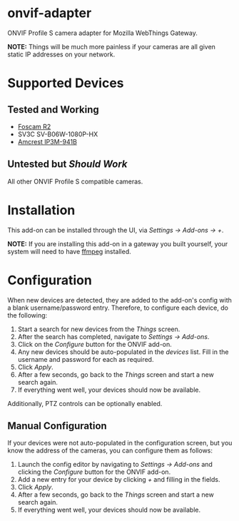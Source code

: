 # onvif-adapter

ONVIF Profile S camera adapter for Mozilla WebThings Gateway.

**NOTE:** Things will be much more painless if your cameras are all given static IP addresses on your network.

# Supported Devices

## Tested and Working

* [Foscam R2](https://www.foscam.com/R2.html)
* SV3C SV-B06W-1080P-HX
* [Amcrest IP3M-941B](https://amcrest.ca/amcrest-ultrahd-2k-3mp-2304tvl-wifi-video-monitoring-security-ip-camera-with-pan-tilt-dual-band-5ghz-2-4ghz-two-way-audio-3-megapixel-2304x1296-at-20fps-wide-90-viewing-angle-and-night-vision-ip3m-941b-black.html)

## Untested but _Should Work_

All other ONVIF Profile S compatible cameras.

# Installation

This add-on can be installed through the UI, via _Settings -> Add-ons -> +_.

**NOTE:** If you are installing this add-on in a gateway you built yourself, your system will need to have [ffmpeg](https://www.ffmpeg.org/) installed.

# Configuration

When new devices are detected, they are added to the add-on's config with a blank username/password entry. Therefore, to configure each device, do the following:

1. Start a search for new devices from the _Things_ screen.
2. After the search has completed, navigate to _Settings -> Add-ons_.
3. Click on the _Configure_ button for the ONVIF add-on.
4. Any new devices should be auto-populated in the _devices_ list. Fill in the username and password for each as required.
5. Click _Apply_.
6. After a few seconds, go back to the _Things_ screen and start a new search again.
7. If everything went well, your devices should now be available.

Additionally, PTZ controls can be optionally enabled.

## Manual Configuration

If your devices were not auto-populated in the configuration screen, but you know the address of the cameras, you can configure them as follows:

1. Launch the config editor by navigating to _Settings -> Add-ons_ and clicking the _Configure_ button for the ONVIF add-on.
2. Add a new entry for your device by clicking _+_ and filling in the fields.
3. Click _Apply_.
4. After a few seconds, go back to the _Things_ screen and start a new search again.
5. If everything went well, your devices should now be available.
